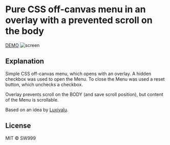 # Pure CSS off-canvas menu in an overlay with a prevented scroll on the body

[DEMO](https://sw999.github.io/projects/off-canvas-menu)
![screen](https://user-images.githubusercontent.com/3176886/70501235-90341780-1b2e-11ea-84b5-a9b4a3753a44.gif)

## Explanation

Simple CSS off-canvas menu, which opens with an overlay. A hidden checkbox was used to open the Menu. To close the Menu was used a reset button, which unchecks a checkbox.

Overlay prevents scroll on the BODY (and save scroll position), but content of the Menu is scrollable.

Based on an idea by [Luxiyalu](https://github.com/Luxiyalu/scrollable-overlay).

## License

MIT © SW999